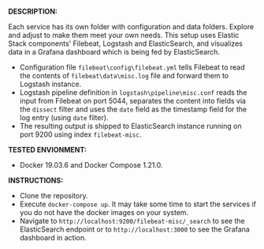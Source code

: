 **DESCRIPTION:**

Each service has its own folder with configuration and data folders. Explore and adjust to make them meet your own needs.
This setup uses Elastic Stack components' Filebeat, Logstash and ElasticSearch, and visualizes data in a Grafana dashboard which is being fed by ElasticSearch.

- Configuration file `filebeat\config\filebeat.yml` tells Filebeat to read the contents of `filebeat\data\misc.log` file and forward them to Logstash instance.
- Logstash pipeline definition in `logstash\pipeline\misc.conf` reads the input from Filebeat on port 5044, separates the content into fields via the `dissect` filter and uses the `date` field as the timestamp field for the log entry (using `date` filter).
- The resulting output is shipped to ElasticSearch instance running on port 9200 using index `filebeat-misc`.

**TESTED ENVIONMENT:**
- Docker 19.03.6 and Docker Compose 1.21.0.

**INSTRUCTIONS:**
- Clone the repository.
- Execute `docker-compose up`. It may take some time to start the services if you do not have the docker images on your system.
- Navigate to `http://localhost:9200/filebeat-misc/_search` to see the ElasticSearch endpoint or to `http://localhost:3000` to see the Grafana dashboard in action.
